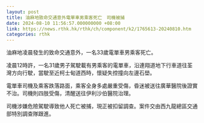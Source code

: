 ```yaml
---
layout: post
title: 油麻地致命交通意外電單車男乘客死亡　司機被捕
date: 2024-08-10 11:56:57.000000000 +08:00
link: https://news.rthk.hk/rthk/ch/component/k2/1765613-20240810.htm
categories: rthk
---
```


油麻地凌晨發生的致命交通意外，一名33歲電單車男乘客死亡。

凌晨12時許，一名31歲男子駕駛載有男乘客的電單車，沿連翔道地下行車道往荃灣方向行駛，當駛至近柯士甸道西時，懷疑失控撞向左邊石壆。

電單車司機及乘客跌落路面，乘客全身多處嚴重受傷，昏迷被送往廣華醫院後證實不治。司機則四肢受傷，清醒送往伊利沙伯醫院治理。

司機涉嫌危險駕駛導致他人死亡被捕，現正被扣留調查。案件交由西九龍總區交通部特別調查隊跟進。
